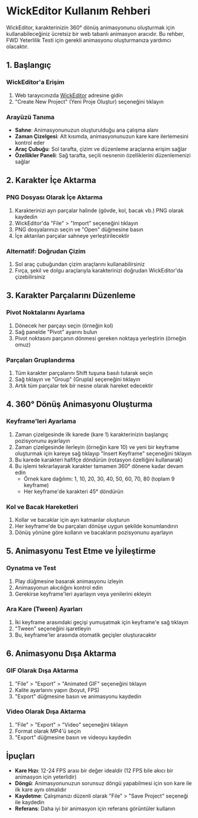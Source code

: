 # WickEditor Kullanım Rehberi

WickEditor, karakterinizin 360° dönüş animasyonunu oluşturmak için kullanabileceğiniz ücretsiz bir web tabanlı animasyon aracıdır. Bu rehber, FWD Yeterlilik Testi için gerekli animasyonu oluşturmanıza yardımcı olacaktır.

## 1. Başlangıç

### WickEditor'a Erişim
1. Web tarayıcınızda [WickEditor](https://www.wickeditor.com/editor/) adresine gidin
2. "Create New Project" (Yeni Proje Oluştur) seçeneğini tıklayın

### Arayüzü Tanıma
- **Sahne**: Animasyonunuzun oluşturulduğu ana çalışma alanı
- **Zaman Çizelgesi**: Alt kısımda, animasyonunuzun kare kare ilerlemesini kontrol eder
- **Araç Çubuğu**: Sol tarafta, çizim ve düzenleme araçlarına erişim sağlar
- **Özellikler Paneli**: Sağ tarafta, seçili nesnenin özelliklerini düzenlemenizi sağlar

## 2. Karakter İçe Aktarma

### PNG Dosyası Olarak İçe Aktarma
1. Karakterinizi ayrı parçalar halinde (gövde, kol, bacak vb.) PNG olarak kaydedin
2. WickEditor'da "File" > "Import" seçeneğini tıklayın
3. PNG dosyalarınızı seçin ve "Open" düğmesine basın
4. İçe aktarılan parçalar sahneye yerleştirilecektir

### Alternatif: Doğrudan Çizim
1. Sol araç çubuğundan çizim araçlarını kullanabilirsiniz
2. Fırça, şekil ve dolgu araçlarıyla karakterinizi doğrudan WickEditor'da çizebilirsiniz

## 3. Karakter Parçalarını Düzenleme

### Pivot Noktalarını Ayarlama
1. Dönecek her parçayı seçin (örneğin kol)
2. Sağ panelde "Pivot" ayarını bulun
3. Pivot noktasını parçanın dönmesi gereken noktaya yerleştirin (örneğin omuz)

### Parçaları Gruplandırma
1. Tüm karakter parçalarını Shift tuşuna basılı tutarak seçin
2. Sağ tıklayın ve "Group" (Grupla) seçeneğini tıklayın
3. Artık tüm parçalar tek bir nesne olarak hareket edecektir

## 4. 360° Dönüş Animasyonu Oluşturma

### Keyframe'leri Ayarlama
1. Zaman çizelgesinde ilk karede (kare 1) karakterinizin başlangıç pozisyonunu ayarlayın
2. Zaman çizelgesinde ilerleyin (örneğin kare 10) ve yeni bir keyframe oluşturmak için kareye sağ tıklayıp "Insert Keyframe" seçeneğini tıklayın
3. Bu karede karakteri hafifçe döndürün (rotasyon özelliğini kullanarak)
4. Bu işlemi tekrarlayarak karakter tamamen 360° dönene kadar devam edin
   - Örnek kare dağılımı: 1, 10, 20, 30, 40, 50, 60, 70, 80 (toplam 9 keyframe)
   - Her keyframe'de karakteri 45° döndürün

### Kol ve Bacak Hareketleri
1. Kollar ve bacaklar için ayrı katmanlar oluşturun
2. Her keyframe'de bu parçaları dönüşe uygun şekilde konumlandırın
3. Dönüş yönüne göre kolların ve bacakların pozisyonunu ayarlayın

## 5. Animasyonu Test Etme ve İyileştirme

### Oynatma ve Test
1. Play düğmesine basarak animasyonu izleyin
2. Animasyonun akıcılığını kontrol edin
3. Gerekirse keyframe'leri ayarlayın veya yenilerini ekleyin

### Ara Kare (Tween) Ayarları
1. İki keyframe arasındaki geçişi yumuşatmak için keyframe'e sağ tıklayın
2. "Tween" seçeneğini işaretleyin
3. Bu, keyframe'ler arasında otomatik geçişler oluşturacaktır

## 6. Animasyonu Dışa Aktarma

### GIF Olarak Dışa Aktarma
1. "File" > "Export" > "Animated GIF" seçeneğini tıklayın
2. Kalite ayarlarını yapın (boyut, FPS)
3. "Export" düğmesine basın ve animasyonu kaydedin

### Video Olarak Dışa Aktarma
1. "File" > "Export" > "Video" seçeneğini tıklayın
2. Format olarak MP4'ü seçin
3. "Export" düğmesine basın ve videoyu kaydedin

## İpuçları
- **Kare Hızı**: 12-24 FPS arası bir değer idealdir (12 FPS bile akıcı bir animasyon için yeterlidir)
- **Döngü**: Animasyonunuzun sorunsuz döngü yapabilmesi için son kare ile ilk kare aynı olmalıdır
- **Kaydetme**: Çalışmanızı düzenli olarak "File" > "Save Project" seçeneği ile kaydedin
- **Referans**: Daha iyi bir animasyon için referans görüntüler kullanın
